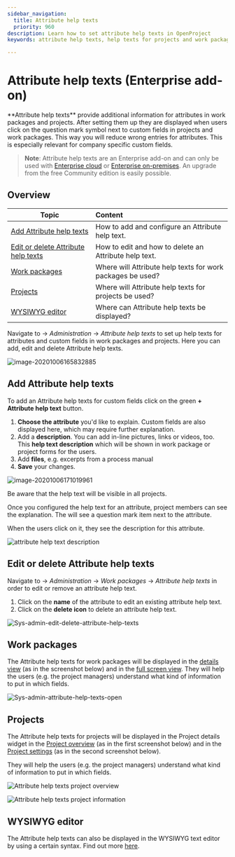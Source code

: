 ```yaml
---
sidebar_navigation:
  title: Attribute help texts
  priority: 960
description: Learn how to set attribute help texts in OpenProject
keywords: attribute help texts, help texts for projects and work packages

---
```


# Attribute help texts (Enterprise add-on)

<div class="glossary">
**Attribute help texts** provide additional information for attributes in work packages and projects. After setting them up they are displayed when users click on the question mark symbol next to custom fields in projects and work packages. 
This way you will reduce wrong entries for attributes. This is especially relevant for company specific custom fields.
</div>

> **Note**: Attribute help texts are an Enterprise add-on and can only be used with [Enterprise cloud](../../enterprise-guide/enterprise-cloud-guide/) or [Enterprise on-premises](../../enterprise-guide/enterprise-on-premises-guide/). An upgrade from the free Community edition is easily possible.


## Overview

| Topic                                                                       | Content                                                    |
|-----------------------------------------------------------------------------|:-----------------------------------------------------------|
| [Add Attribute help texts](#add-attribute-help-texts)                       | How to add and configure an Attribute help text.           |
| [Edit or delete Attribute help texts](#edit-or-delete-attribute-help-texts) | How to edit and how to delete an Attribute help text.      |
| [Work packages](#work-packages)                                             | Where will Attribute help texts for work packages be used? |
| [Projects](#projects)                                                       | Where will Attribute help texts for projects be used?      |
| [WYSIWYG editor](#wysiwyg-editor)                                           | Where can Attribute help texts be displayed?               |

Navigate to -> *Administration* -> *Attribute help texts* to set up help texts for attributes and custom fields in work packages and projects. Here you can add, edit and delete Attribute help texts.

![image-20201006165832885](image-20201006165832885.png)



## Add Attribute help texts

To add an Attribute help texts for custom fields click on the green **+ Attribute help text** button. 

1. **Choose the attribute** you'd like to explain. Custom fields are also displayed here, which may require further explanation.
2. Add a **description**. You can add in-line pictures, links or videos, too. This **help text description** which will be shown in work package or project forms for the users.
3. Add **files**, e.g. excerpts from a process manual
4. **Save** your changes.

![image-20201006171019961](image-20201006171019961.png)



Be aware that the help text will be visible in all projects.

Once you configured the help text for an attribute, project members can see the explanation. The will see a question mark item next to the attribute. 

When the users click on it, they see the description for this attribute.

![attribute help text description](image-20200122102249268.png)



## Edit or delete Attribute help texts

Navigate to -> *Administration* -> *Work packages* -> *Attribute help texts* in order to edit or remove an attribute help text.

1. Click on the **name** of the attribute to edit an existing attribute help text.
2. Click on the **delete icon** to delete an attribute help text.

![Sys-admin-edit-delete-attribute-help-texts](Sys-admin-edit-delete-attribute-help-texts.png)

## Work packages

The Attribute help texts for work packages will be displayed in the [details view](../../user-guide/work-packages/work-package-views/#split-screen-view) (as in the screenshot below) and in the [full screen view](../../user-guide/work-packages/work-package-views/#full-screen-view). They will help the users (e.g. the project managers) understand what kind of information to put in which fields.

![Sys-admin-attribute-help-texts-open](Sys-admin-attribute-help-texts-open.png)



## Projects

The Attribute help texts for projects will be displayed in the Project details widget in the [Project overview](../../user-guide/project-overview/) (as in the first screenshot below) and in the [Project settings](../../user-guide/projects/project-settings/project-information/) (as in the second screenshot below).

They will help the users (e.g. the project managers) understand what kind of information to put in which fields.

![Attribute help texts project overview](image-20201007112035870.png)



![Attribute help texts project information](image-20201007112741049.png)



## WYSIWYG editor

The Attribute help texts can also be displayed in the WYSIWYG text editor by using a certain syntax. Find out more [here](../../user-guide/wysiwyg/#embedding-of-work-package-attributes-and-project-attributes). 

